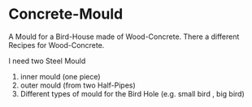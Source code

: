 # Concrete-Mould
A Mould for a Bird-House made of Wood-Concrete.
There a different Recipes for Wood-Concrete.

I need two Steel Mould 
1. inner mould (one piece)
2. outer mould (from two Half-Pipes)
3. Different types of mould for the Bird Hole (e.g. small bird , big bird)
